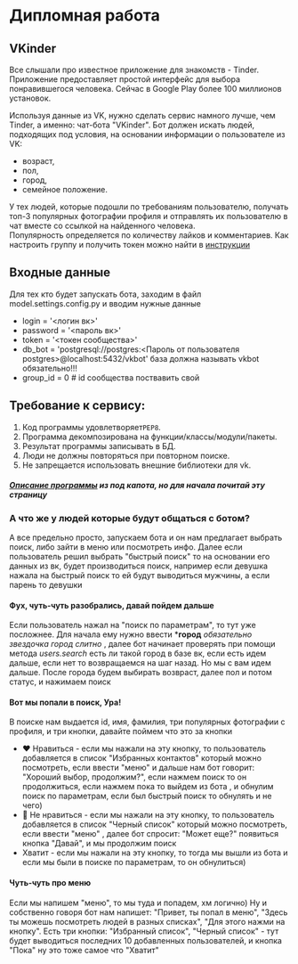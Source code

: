 # Дипломная работа


## VKinder
Все слышали про известное приложение для знакомств - Tinder. Приложение предоставляет простой интерфейс для выбора понравившегося человека. Сейчас в Google Play более 100 миллионов установок.

Используя данные из VK, нужно сделать сервис намного лучше, чем Tinder, а именно: чат-бота "VKinder". 
Бот должен искать людей, подходящих под условия, на основании информации о пользователе из VK:
- возраст,
- пол,
- город,
- семейное положение.

У тех людей, которые подошли по требованиям пользователю, получать топ-3 популярных фотографии профиля и отправлять их пользователю в чат вместе со ссылкой на найденного человека.  
Популярность определяется по количеству лайков и комментариев.
Как настроить группу и получить токен можно найти в [инструкции](group_settings.md)
## Входные данные
Для тех кто будет запускать бота, заходим в файл model.settings.config.py и вводим нужные данные 
* login = '<логин вк>'
* password = '<пароль вк>'
* token = '<токен сообщества>'
* db_bot = 'postgresql://postgres:<Пароль от пользователя postgres>@localhost:5432/vkbot' база должна называть vkbot обязательно!!!
* group_id = 0  # id сообщества поствавить свой
## Требование к сервису:
1. Код программы удовлетворяет`PEP8`.
2. Программа декомпозирована на функции/классы/модули/пакеты.
3. Результат программы записывать в БД.
4. Люди не должны повторяться при повторном поиске.
5. Не запрещается использовать внешние библиотеки для vk.
##### [Описание программы](description_programm.md) из под капота, но для начала почитай эту страницу 
### А что же у людей которые будут общаться с ботом?

А все предельно просто, запускаем бота и он нам предлагает выбрать поиск, либо
зайти в меню или посмотреть инфо. Далее если пользователь решил выбрать "быстрый поиск" то
на основании его данных из вк, будет производиться поиск, например если девушка нажала на быстрый поиск то ей будут выводиться мужчины,
а если парень то девушки

#### Фух, чуть-чуть разобрались, давай пойдем дальше

Если пользователь нажал на "поиск по параметрам", то тут уже посложнее. Для начала
ему нужно ввести ***город** _обязательно звездочка город слитно_ , далее бот начинает проверять
при помощи метода _users.search_ есть ли такой город в базе вк, если есть идем дальше, если нет то возвращаемся на шаг назад. Но мы
с вам идем дальше. После города будем выбирать возвраст, далее пол и потом статус, и нажимаем поиск

#### Вот мы попали в поиск, Ура!

В поиске нам выдается id, имя, фамилия, три популярных фотографии с профиля, и три кнопки, давайте поймем что это за кнопки
* ❤ Нравиться - если мы нажали на эту кнопку, то пользователь добавляется в список "Избранных контактов" который можно посмотреть, если ввести "меню"
и дальше нам бот говорит: "Хороший выбор, продолжим?", если нажмем поиск то он продолжиться, если нажмем пока то выйдем из бота
, и обнулим поиск по параметрам, если был быстрый поиск то обнулять и не чего)
* 🖤 Не нравиться - если мы нажали на эту кнопку, то пользователь добавляется в список "Черный список" который можно посмотреть, если ввести "меню"
, далее бот спросит: "Может еще?" появиться кнопка "Давай", и мы продолжим поиск 
* Хватит - если мы нажали на эту кнопку, то тогда мы вышли из бота и если мы были в 
поиске по параметрам, то он обнулиться)

#### Чуть-чуть про меню

Если мы напишем "меню", то мы туда и попадем, хм логично) Ну и собственно говоря бот нам напишет:
"Привет, ты попал в меню", "Здесь ты можешь посмотреть людей в разных списках", "Для этого нажми на кнопку".
Есть три кнопки: "Избранный список", "Черный список" - тут будет выводиться последних 10 добавленных пользователей,
и кнопка "Пока" ну это тоже самое что "Хватит"